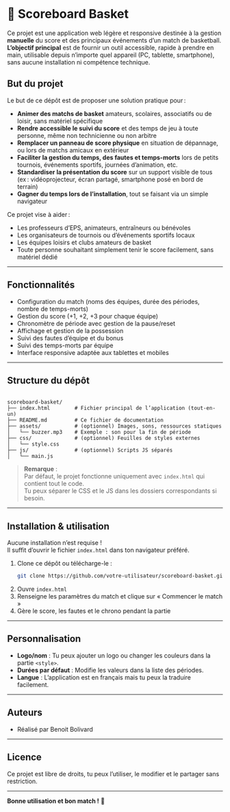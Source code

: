 # 🏀 Scoreboard Basket

Ce projet est une application web légère et responsive destinée à la gestion **manuelle** du score et des principaux événements d’un match de basketball.  
**L’objectif principal** est de fournir un outil accessible, rapide à prendre en main, utilisable depuis n’importe quel appareil (PC, tablette, smartphone), sans aucune installation ni compétence technique.

## But du projet

Le but de ce dépôt est de proposer une solution pratique pour :
- **Animer des matchs de basket** amateurs, scolaires, associatifs ou de loisir, sans matériel spécifique
- **Rendre accessible le suivi du score** et des temps de jeu à toute personne, même non technicienne ou non arbitre
- **Remplacer un panneau de score physique** en situation de dépannage, ou lors de matchs amicaux en extérieur
- **Faciliter la gestion du temps, des fautes et temps-morts** lors de petits tournois, événements sportifs, journées d’animation, etc.
- **Standardiser la présentation du score** sur un support visible de tous (ex : vidéoprojecteur, écran partagé, smartphone posé en bord de terrain)
- **Gagner du temps lors de l’installation**, tout se faisant via un simple navigateur

Ce projet vise à aider :
- Les professeurs d’EPS, animateurs, entraîneurs ou bénévoles
- Les organisateurs de tournois ou d’événements sportifs locaux
- Les équipes loisirs et clubs amateurs de basket
- Toute personne souhaitant simplement tenir le score facilement, sans matériel dédié

---

## Fonctionnalités

- Configuration du match (noms des équipes, durée des périodes, nombre de temps-morts)
- Gestion du score (+1, +2, +3 pour chaque équipe)
- Chronomètre de période avec gestion de la pause/reset
- Affichage et gestion de la possession
- Suivi des fautes d’équipe et du bonus
- Suivi des temps-morts par équipe
- Interface responsive adaptée aux tablettes et mobiles

---

## Structure du dépôt

```

scoreboard-basket/
├── index.html        # Fichier principal de l’application (tout-en-un)
├── README.md         # Ce fichier de documentation
├── assets/           # (optionnel) Images, sons, ressources statiques
│   └── buzzer.mp3    # Exemple : son pour la fin de période
├── css/              # (optionnel) Feuilles de styles externes
│   └── style.css
├── js/               # (optionnel) Scripts JS séparés
│   └── main.js

````

> **Remarque** :  
> Par défaut, le projet fonctionne uniquement avec `index.html` qui contient tout le code.  
> Tu peux séparer le CSS et le JS dans les dossiers correspondants si besoin.

---

## Installation & utilisation

Aucune installation n’est requise !  
Il suffit d’ouvrir le fichier `index.html` dans ton navigateur préféré.

1. Clone ce dépôt ou télécharge-le :
    ```bash
    git clone https://github.com/votre-utilisateur/scoreboard-basket.git
    ```
2. Ouvre `index.html`
3. Renseigne les paramètres du match et clique sur « Commencer le match »
4. Gère le score, les fautes et le chrono pendant la partie

---

## Personnalisation

- **Logo/nom** : Tu peux ajouter un logo ou changer les couleurs dans la partie `<style>`.
- **Durées par défaut** : Modifie les valeurs dans la liste des périodes.
- **Langue** : L’application est en français mais tu peux la traduire facilement.

---

## Auteurs

- Réalisé par Benoit Bolivard

---

## Licence

Ce projet est libre de droits, tu peux l’utiliser, le modifier et le partager sans restriction.

---

**Bonne utilisation et bon match !** 🏀
````


